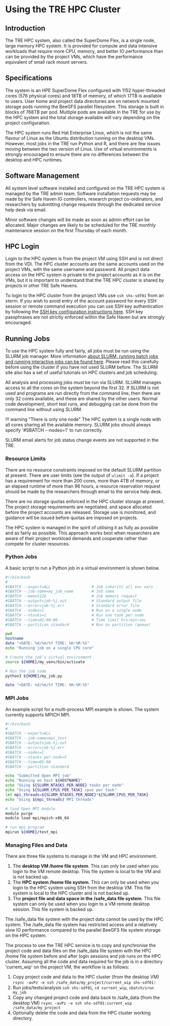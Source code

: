 # Using the TRE HPC Cluster

## Introduction

The TRE HPC system, also called the SuperDome Flex, is a single node, large memory HPC system. It is provided for compute and data intensive workloads that require more CPU, memory, and better IO performance than can be provided by the project VMs, which have the performance equivalent of small rack mount servers.

## Specifications

The system is an HPE SuperDome Flex configured with 1152 hyper-threaded cores (576 physical cores) and 18TB of memory, of which 17TB is available to users. User home and project data directories are on network mounted storage pods running the BeeGFS parallel filesystem. This storage is built in blocks of 768TB per pod. Multiple pods are available in the TRE for use by the HPC system and the total storage available will vary depending on the project configuration.

The HPC system runs Red Hat Enterprise Linux, which is not the same flavour of Linux as the Ubuntu distribution running on the desktop VMs. However, most jobs in the TRE run Python and R, and there are few issues moving between the two version of Linux. Use of virtual environments is strongly encouraged to ensure there are no differences between the desktop and HPC runtimes.

## Software Management

All system level software installed and configured on the TRE HPC system is managed by the TRE admin team. Software installation requests may be made by the Safe Haven IG controllers, research project co-ordinators, and researchers by submitting change requests through the dedicated service help desk via email.

Minor software changes will be made as soon as admin effort can be allocated. Major changes are likely to be scheduled for the TRE monthly maintenance session on the first Thursday of each month.

## HPC Login

Login to the HPC system is from the project VM using SSH and is not direct from the VDI. The HPC cluster accounts are the same accounts used on the project VMs, with the same username and password. All project data access on the HPC system is private to the project accounts as it is on the VMs, but it is important to understand that the TRE HPC cluster is shared by projects in other TRE Safe Havens.

To login to the HPC cluster from the project VMs use `ssh shs-sdf01` from an xterm. If you wish to avoid entry of the account password for every SSH session or remote command execution you can use SSH key authentication by following the [SSH key configuration instructions here](https://hpc-wiki.info/hpc/Ssh_keys). SSH key passphrases are not strictly enforced within the Safe Haven but are strongly encouraged.

## Running Jobs

To use the HPC system fully and fairly, all jobs must be run using the SLURM job manager. More information [about SLURM, running batch jobs and running interactive jobs can be found here](https://slurm.schedmd.com/quickstart.html). Please read this carefully before using the cluster if you have not used SLURM before. The SLURM site also has a set of useful tutorials on HPC clusters and job scheduling.

All analysis and processing jobs must be run via SLURM. SLURM manages access to all the cores on the system beyond the first 32. If SLURM is not used and programs are run directly from the command line, then there are only 32 cores available, and these are shared by the other users. Normal code development, short test runs, and debugging can be done from the command line without using SLURM.

!!! warning "There is only one node"
    The HPC system is a single node with all cores sharing all the available memory. SLURM jobs should always specify '#SBATCH --nodes=1' to run correctly.

SLURM email alerts for job status change events are not supported in the TRE.

### Resource Limits

There are no resource constraints imposed on the default SLURM partition at present. There are user limits (see the output of `ulimit -a`). If a project has a requirement for more than 200 cores, more than 4TB of memory, or an elapsed runtime of more than 96 hours, a resource reservation request should be made by the researchers through email to the service help desk.

There are no storage quotas enforced in the HPC cluster storage at present. The project storage requirements are negotiated, and space allocated before the project accounts are released. Storage use is monitored, and guidance will be issued before quotas are imposed on projects.

The HPC system is managed in the spirit of utilising it as fully as possible and as fairly as possible. This approach works best when researchers are aware of their project workload demands and cooperate rather than compete for cluster resources.

### Python Jobs

A basic script to run a Python job in a virtual environment is shown below.

```bash
#!/bin/bash
#
#SBATCH --export=ALL                  # Job inherits all env vars
#SBATCH --job-name=my_job_name        # Job name
#SBATCH --mem=512G                    # Job memory request
#SBATCH --output=job-%j.out           # Standard output file
#SBATCH --error=job-%j.err            # Standard error file
#SBATCH --nodes=1                     # Run on a single node
#SBATCH --ntasks=1                    # Run one task per node
#SBATCH --time=02:00:00               # Time limit hrs:min:sec
#SBATCH --partition standard          # Run on partition (queue)

pwd
hostname
date "+DATE: %d/%m/%Y TIME: %H:%M:%S"
echo "Running job on a single CPU core"

# Create the job’s virtual environment
source ${HOME}/my_venv/bin/activate

# Run the job code
python3 ${HOME}/my_job.py

date "+DATE: %d/%m/%Y TIME: %H:%M:%S"
```

### MPI Jobs

An example script for a multi-process MPI example is shown. The system currently supports MPICH MPI.

```bash
#!/bin/bash
#
#SBATCH --export=ALL
#SBATCH --job-name=mpi_test
#SBATCH --output=job-%j.out
#SBATCH --error=job-%j.err
#SBATCH --nodes=1
#SBATCH --ntasks-per-node=5
#SBATCH --time=05:00
#SBATCH --partition standard

echo "Submitted Open MPI job"
echo "Running on host ${HOSTNAME}"
echo "Using ${SLURM_NTASKS_PER_NODE} tasks per node"
echo "Using ${SLURM_CPUS_PER_TASK} cpus per task"
let mpi_threads=${SLURM_NTASKS_PER_NODE}*${SLURM_CPUS_PER_TASK}
echo "Using ${mpi_threads} MPI threads"

# load Open MPI module
module purge
module load mpi/mpich-x86_64

# run mpi program
mpirun ${HOME}/test_mpi
```

### Managing Files and Data

There are three file systems to manage in the VM and HPC environment.

1. The **desktop VM /home file system**. This can only be used when you login to the VM remote desktop. This file system is local to the VM and is not backed up.
1. The **HPC system /home file system**. This can only be used when you login to the HPC system using SSH from the desktop VM. This file system is local to the HPC cluster and is not backed up.
1. The **project file and data space in the /safe\_data file system**. This file system can only be used when you login to a VM remote desktop session. This file system is backed up.

The /safe\_data file system with the project data cannot be used by the HPC system. The /safe\_data file system has restricted access and a relatively slow IO performance compared to the parallel BeeGFS file system storage on the HPC system.

The process to use the TRE HPC service is to copy and synchronise the project code and data files on the /safe\_data file system with the HPC /home file system before and after login sessions and job runs on the HPC cluster. Assuming all the code and data required for the job is in a directory 'current\_wip' on the project VM, the workflow is as follows:

1. Copy project code and data to the HPC cluster (from the desktop VM) `rsync -avPz -e ssh /safe_data/my_project/current_wip shs-sdf01:`
1. Run jobs/tests/analysis `ssh shs-sdf01`, `cd current_wip`, `sbatch/srun my_job`
1. Copy any changed project code and data back to /safe\_data (from the desktop VM) `rsync -avPz -e ssh shs-sdf01:current_wip /safe_data/my_project`
1. Optionally delete the code and data from the HPC cluster working directory.
